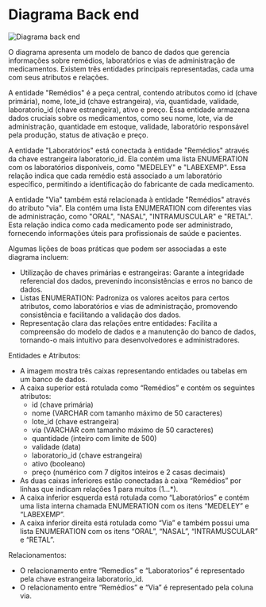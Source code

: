  # Diagrama Back end
 
![Diagrama back end](https://github.com/sprintcampus/processos/assets/65160454/08b4f576-462b-4ccb-b081-ad97681cf8bf)

O diagrama apresenta um modelo de banco de dados que gerencia informações sobre remédios, laboratórios e vias de administração de medicamentos. Existem três entidades principais representadas, cada uma com seus atributos e relações.

A entidade "Remédios" é a peça central, contendo atributos como id (chave primária), nome, lote_id (chave estrangeira), via, quantidade, validade, laboratorio_id (chave estrangeira), ativo e preço. Essa entidade armazena dados cruciais sobre os medicamentos, como seu nome, lote, via de administração, quantidade em estoque, validade, laboratório responsável pela produção, status de ativação e preço.

A entidade "Laboratórios" está conectada à entidade "Remédios" através da chave estrangeira laboratorio_id. Ela contém uma lista ENUMERATION com os laboratórios disponíveis, como "MEDELEY" e "LABEXEMP". Essa relação indica que cada remédio está associado a um laboratório específico, permitindo a identificação do fabricante de cada medicamento.

A entidade "Via" também está relacionada à entidade "Remédios" através do atributo "via". Ela contém uma lista ENUMERATION com diferentes vias de administração, como "ORAL", "NASAL", "INTRAMUSCULAR" e "RETAL". Esta relação indica como cada medicamento pode ser administrado, fornecendo informações úteis para profissionais de saúde e pacientes.

Algumas lições de boas práticas que podem ser associadas a este diagrama incluem:
- Utilização de chaves primárias e estrangeiras: Garante a integridade referencial dos dados, prevenindo inconsistências e erros no banco de dados.
- Listas ENUMERATION: Padroniza os valores aceitos para certos atributos, como laboratórios e vias de administração, promovendo consistência e facilitando a validação dos dados.
- Representação clara das relações entre entidades: Facilita a compreensão do modelo de dados e a manutenção do banco de dados, tornando-o mais intuitivo para desenvolvedores e administradores.


Entidades e Atributos:
-	A imagem mostra três caixas representando entidades ou tabelas em um banco de dados.
-	A caixa superior está rotulada como “Remédios” e contém os seguintes atributos:
    -	id (chave primária)
    -	nome (VARCHAR com tamanho máximo de 50 caracteres)
    -	lote_id (chave estrangeira)
    -	via (VARCHAR com tamanho máximo de 50 caracteres)
    -	quantidade (inteiro com limite de 500)
    -	validade (data)
    -	laboratorio_id (chave estrangeira)
    -	ativo (booleano)
    -	preço (numérico com 7 dígitos inteiros e 2 casas decimais)
-	As duas caixas inferiores estão conectadas à caixa “Remédios” por linhas que indicam relações 1 para muitos (1…*).
-	A caixa inferior esquerda está rotulada como “Laboratórios” e contém uma lista interna chamada ENUMERATION com os itens “MEDELEY” e “LABEXEMP”.
-	A caixa inferior direita está rotulada como “Via” e também possui uma lista ENUMERATION com os itens “ORAL”, “NASAL”, “INTRAMUSCULAR” e “RETAL”.

Relacionamentos:
-	O relacionamento entre “Remedios” e “Laboratorios” é representado pela chave estrangeira laboratorio_id.
-	O relacionamento entre “Remédios” e “Via” é representado pela coluna via.
